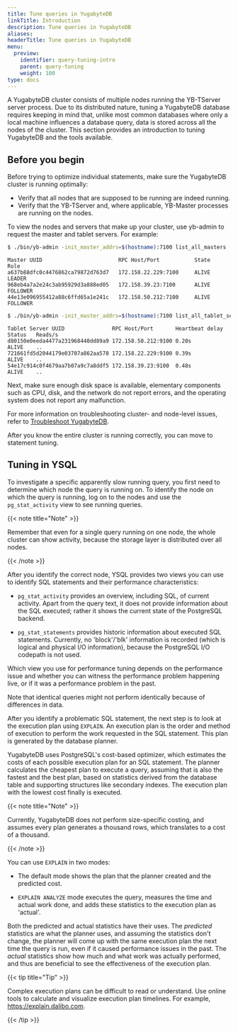 ```yaml
---
title: Tune queries in YugabyteDB
linkTitle: Introduction
description: Tune queries in YugabyteDB
aliases:
headerTitle: Tune queries in YugabyteDB
menu:
  preview:
    identifier: query-tuning-intro
    parent: query-tuning
    weight: 100
type: docs
---
```


A YugabyteDB cluster consists of multiple nodes running the YB-TServer server process. Due to its distributed nature, tuning a YugabyteDB database requires keeping in mind that, unlike most common databases where only a local machine influences a database query, data is stored across all the nodes of the cluster. This section provides an introduction to tuning YugabyteDB and the tools available.

## Before you begin

Before trying to optimize individual statements, make sure the YugabyteDB cluster is running optimally:

* Verify that all nodes that are supposed to be running are indeed running.
* Verify that the YB-TServer and, where applicable, YB-Master processes are running on the nodes.

To view the nodes and servers that make up your cluster, use yb-admin to request the master and tablet servers. For example:

```sh
$ ./bin/yb-admin -init_master_addrs=$(hostname):7100 list_all_masters
```

```output
Master UUID                        RPC Host/Port           State       Role
a637b88dfc0c4476862ca79872d763d7   172.158.22.229:7100     ALIVE       LEADER
968eb4a7a2e24c3ab95929d3a888ed05   172.158.39.23:7100      ALIVE       FOLLOWER
44e13e096955412a88c6ffd65a1e241c   172.158.50.212:7100     ALIVE       FOLLOWER
```

```sh
$ ./bin/yb-admin -init_master_addrs=$(hostname):7100 list_all_tablet_servers
```

```output
Tablet Server UUID               RPC Host/Port       Heartbeat delay Status   Reads/s
d80150e0eeda4477a231968440dd89a9 172.158.50.212:9100 0.20s           ALIVE    ..
721661fd5d2044179e03707a862aa578 172.158.22.229:9100 0.39s           ALIVE    ..
54e17c914c0f4679aa7b07a9c7a8ddf5 172.158.39.23:9100  0.48s           ALIVE    ..
```

Next, make sure enough disk space is available, elementary components such as CPU, disk, and the network do not report errors, and the operating system does not report any malfunction.

For more information on troubleshooting cluster- and node-level issues, refer to [Troubleshoot YugabyteDB](../../../troubleshoot/).

After you know the entire cluster is running correctly, you can move to statement tuning.

## Tuning in YSQL

To investigate a specific apparently slow running query, you first need to determine which node the query is running on. To identify the node on which the query is running, log on to the nodes and use the `pg_stat_activity` view to see running queries.

{{< note title="Note" >}}

Remember that even for a single query running on one node, the whole cluster can show activity, because the storage layer is distributed over all nodes.

{{< /note >}}

After you identify the correct node, YSQL provides two views you can use to identify SQL statements and their performance characteristics:

* `pg_stat_activity` provides an overview, including SQL, of current activity. Apart from the query text, it does not provide information about the SQL executed; rather it shows the current state of the PostgreSQL backend.

* `pg_stat_statements` provides historic information about executed SQL statements. Currently, no 'block'/'blk' information is recorded (which is logical and physical I/O information), because the PostgreSQL I/O codepath is not used.

Which view you use for performance tuning depends on the performance issue and whether you can witness the performance problem happening live, or if it was a performance problem in the past.

Note that identical queries might not perform identically because of differences in data.

After you identify a problematic SQL statement, the next step is to look at the execution plan using `EXPLAIN`. An execution plan is the order and method of execution to perform the work requested in the SQL statement. This plan is generated by the database planner.

YugabyteDB uses PostgreSQL's cost-based optimizer, which estimates the costs of each possible execution plan for an SQL statement. The planner calculates the cheapest plan to execute a query, assuming that is also the fastest and the best plan, based on statistics derived from the database table and supporting structures like secondary indexes. The execution plan with the lowest cost finally is executed.

{{< note title="Note" >}}

Currently, YugabyteDB does not perform size-specific costing, and assumes every plan generates a thousand rows, which translates to a cost of a thousand.

{{< /note >}}

You can use `EXPLAIN` in two modes:

* The default mode shows the plan that the planner created and the predicted cost.

* `EXPLAIN ANALYZE` mode executes the query, measures the time and actual work done, and adds these statistics to the execution plan as 'actual'.

Both the predicted and actual statistics have their uses. The _predicted_ statistics are what the planner uses, and assuming the statistics don't change, the planner will come up with the same execution plan the next time the query is run, even if it caused performance issues in the past. The _actual_ statistics show how much and what work was actually performed, and thus are beneficial to see the effectiveness of the execution plan.

{{< tip title="Tip" >}}

Complex execution plans can be difficult to read or understand. Use online tools to calculate and visualize execution plan timelines. For example, <https://explain.dalibo.com>.

{{< /tip >}}
